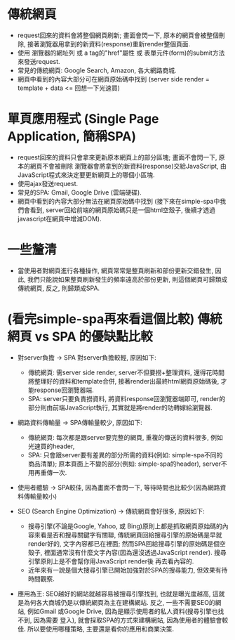 # 傳統網頁
* request回來的資料會將整個網頁刷新; 畫面會閃一下, 原本的網頁會被整個刪除,
  接著瀏覽器用拿到的新資料(response)重新render整個頁面.
* 使用 瀏覽器的網址列 或 a tag的"href"屬性 或 表單元件(form)的submit方法 來發送request.
* 常見的傳統網頁: Google Search, Amazon, 各大網路商城.
* 網頁中看到的內容大部分可在網頁原始碼中找到 (server side render = template + data <= 回想一下光速買)

# 單頁應用程式 (Single Page Application, 簡稱SPA) 
* request回來的資料只會拿來更新原本網頁上的部分區塊; 畫面不會閃一下, 原本的網頁不會被刪除
  瀏覽器會將拿到的新資料(response)交給JavaScript, 由JavaScript程式來決定要更新網頁上的哪個小區塊.
* 使用ajax發送request.
* 常見的SPA: Gmail, Google Drive (雲端硬碟).
* 網頁中看到的內容大部分無法在網頁原始碼中找到 (接下來在simple-spa中我們會看到,
  server回給前端的網頁原始碼只是一個html空殼子, 後續才透過javascript在網頁中增減DOM).

# 一些釐清
* 當使用者對網頁進行各種操作, 網頁常常是整頁刷新和部份更新交錯發生,
  因此, 我們只能說如果整頁刷新發生的頻率遠高於部份更新, 則這個網頁可歸類成傳統網頁,
  反之, 則歸類成SPA.

# (看完simple-spa再來看這個比較) 傳統網頁 vs SPA 的優缺點比較
* 對server負擔 -> SPA 對server負擔較輕, 原因如下:
  - 傳統網頁: 需server side render, server不但要撈+整理資料,
    還得花時間將整理好的資料和template合併, 接著render出最終html網頁原始碼後, 才能response回瀏覽器端.
  - SPA: server只要負責撈資料, 將資料response回瀏覽器端即可, render的部分則由前端JavaScript執行,
    其實就是將render的功轉嫁給瀏覽器.

* 網路資料傳輸量 -> SPA傳輸量較少, 原因如下:
  - 傳統網頁: 每次都是跟server要完整的網頁, 重複的傳送的資料很多, 例如光速買的header, 
  - SPA: 只會跟server要有差異的部分所需的資料(例如: simple-spa不同的商品清單);
    原本頁面上不變的部分(例如: simple-spa的header), server不用再重傳一次.

* 使用者體驗 -> SPA較佳, 因為畫面不會閃一下, 等待時間也比較少(因為網路資料傳輸量較小)

* SEO (Search Engine Optimization) -> 傳統網頁會好很多, 原因如下:
  - 搜尋引擎(不論是Google, Yahoo, 或 Bing)原則上都是抓取網頁原始碼的內容來看是否和搜尋關鍵字有關聯,
    傳統網頁回給搜尋引擎的原始碼是早就render好的, 文字內容都已在裡面; 然而SPA回給搜尋引擎的原始碼是個空殼子,
    裡面通常沒有什麼文字內容(因為還沒透過JavaScript render). 搜尋引擎原則上是不會幫你用JavaScript render後
    再去看內容的.
  - 近年來有一說是個大搜尋引擎已開始加強對於SPA的搜尋能力, 但效果有待時間觀察.

* 應用為王: SEO越好的網站就越容易被搜尋引擎找到, 也就是曝光度越高, 這就是為何各大商城仍是以傳統網頁為主在建構網站.
  反之, 一些不需要SEO的網站, 例如Gmail 或Google Drive, 因為是顯示使用者的私人資料(搜尋引擎也找不到, 因為需要
  登入), 就會採取SPA的方式來建構網站, 因為使用者的體驗會較佳. 所以要使用哪種策略, 主要還是看你的應用和商業決策.

